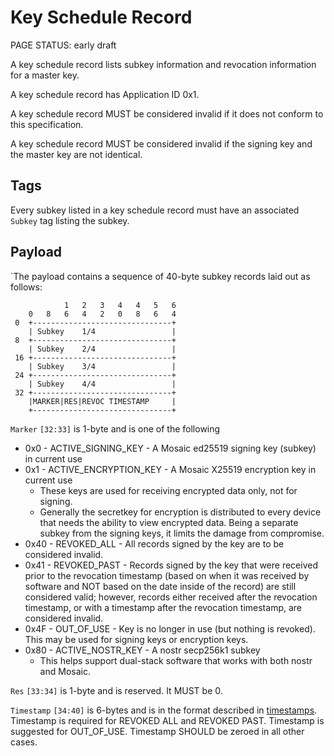 # Key Schedule Record

<status>PAGE STATUS: early draft</status>

A key schedule record lists subkey information and revocation information for a
master key.

A key schedule record has Application ID 0x1.

A key schedule record MUST be considered invalid if it does not conform to this
specification.

A key schedule record MUST be considered invalid if the signing key and the
master key are not identical.

## Tags

Every subkey listed in a key schedule record must have an associated `Subkey`
tag listing the subkey.

## Payload

`The payload contains a sequence of 40-byte subkey records laid out as follows:

```
            1   2   3   4   4   5   6
    0   8   6   4   2   0   8   6   4
 0  +-------------------------------+
    | Subkey    1/4                 |
 8  +-------------------------------+
    | Subkey    2/4                 |
 16 +-------------------------------+
    | Subkey    3/4                 |
 24 +-------------------------------+
    | Subkey    4/4                 |
 32 +-------------------------------+
    |MARKER|RES|REVOC TIMESTAMP     |
    +-------------------------------+
```

`Marker` `[32:33]` is 1-byte and is one of the following

* 0x0 - ACTIVE_SIGNING_KEY - A Mosaic ed25519 signing key (subkey) in current use
* 0x1 - ACTIVE_ENCRYPTION_KEY - A Mosaic X25519 encryption key in current use
    * These keys are used for receiving encrypted data only, not for signing.
    * Generally the secretkey for encryption is distributed to every device
      that needs the ability to view encrypted data. Being a separate subkey
      from the signing keys, it limits the damage from compromise.
* 0x40 - REVOKED_ALL - All records signed by the key are to be considered
  invalid.
* 0x41 - REVOKED_PAST - Records signed by the key that were received prior to
  the revocation timestamp (based on when it was received by software and NOT
  based on the date inside of the record) are still considered valid; however,
  records either received after the revocation timestamp, or with a timestamp
  after the revocation timestamp, are considered invalid.
* 0x4F - OUT_OF_USE - Key is no longer in use (but nothing is revoked). This
  may be used for signing keys or encryption keys.
* 0x80 - ACTIVE_NOSTR_KEY - A nostr secp256k1 subkey
    * This helps support dual-stack software that works with both nostr and
      Mosaic.

`Res` `[33:34]` is 1-byte and is reserved. It MUST be 0.

`Timestamp` `[34:40]` is 6-bytes and is in the format described in
[timestamps](timestamps.md). Timestamp is required for REVOKED ALL and
REVOKED PAST.  Timestamp is suggested for OUT_OF_USE. Timestamp SHOULD be
zeroed in all other cases.
